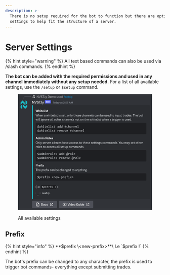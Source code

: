 ```yaml
---
description: >-
  There is no setup required for the bot to function but there are optional
  settings to help fit the structure of a server.
---
```


# Server Settings



{% hint style="warning" %}
All text based commands can also be used via /slash commands.
{% endhint %}

**The bot can be added with the required permissions and used in any channel immediately without any setup needed.** For a list of all available settings, use the `/setup` or `$setup` command.

<figure><img src="../../.gitbook/assets/image (3) (1) (1) (1) (1).png" alt=""><figcaption><p>All available settings</p></figcaption></figure>

## Prefix

{% hint style="info" %}
**$prefix \<new-prefix>**\
I.e `$prefix !`
{% endhint %}

The bot's prefix can be changed to any character, the prefix is used to trigger bot commands- everything except submitting trades.
